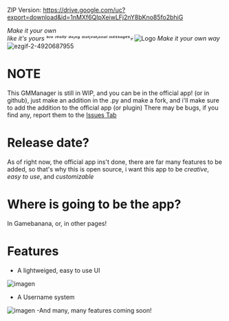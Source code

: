 

ZIP Version: https://drive.google.com/uc?export=download&id=1nMXf6QIpXeiwLFj2nY8bKno85fo2bhiG



*Make it your own*               
*like it's yours*      *ᵇʳᵒ ʳᵉᵃˡˡʸ ᵈᵒᶦⁿᵍ ᵐᵒᵗᶦᵛᵃᵗᶦᵒⁿᵃˡ ᵐᵉˢˢᵃᵍᵉˢ💀* 
![Logo](https://github.com/user-attachments/assets/a4a5e970-783d-4b9c-8c93-c0e24ea80fac)
*Make it your own way*
 ![ezgif-2-4920687955](https://github.com/user-attachments/assets/04eba02e-3553-4690-82a6-228c389de5df)

# **NOTE**
This GMManager is still in WIP, and you can be in the official app! (or in github), just make an addition in the .py and make a fork, and i'll make sure to add the addition to the official app (or plugin)
There may be bugs, if you find any, report them to the [Issues Tab](https://github.com/ElBFCambiaformas/GModManager/issues)

# Release date?
As of right now, the official app ins't done, there are far many features to be added, so that's why this is open source, i want this app to be *creative*, *easy to use*, and *customizable*

# Where is going to be the app?
In Gamebanana, or, in other pages!

# Features
- A lightweiged, easy to use UI

![imagen](https://github.com/user-attachments/assets/9094966c-d313-4092-9411-1852e636eccd)

- A Username system

![imagen](https://github.com/user-attachments/assets/85336827-92a1-4576-b34a-e71d3b780a7b)
-And many, many features coming soon!

